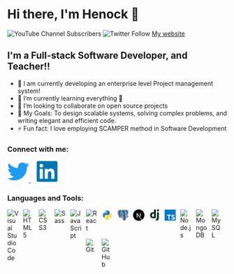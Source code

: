 # Hi there, I'm Henock 👋 

![YouTube Channel Subscribers](https://img.shields.io/youtube/channel/views/UCj7FaUjkPqXD7YTTzbILuNA?style=social)
![Twitter Follow](https://img.shields.io/twitter/url?style=social&url=https%3A%2F%2Ftwitter.com%2FHenocktsion)
[My website](https://henoker-website.vercel.app/)




## I'm a Full-stack Software Developer, and Teacher!!

- 🔭 I am currently developing an enterprise level Project management system!
- 🌱 I’m currently learning everything 🤣
- 👯 I’m looking to collaborate on open source projects
- 🥅 My Goals: To design scalable systems, solving complex problems, and writing elegant and efficient code.
- ⚡ Fun fact: I love employing SCAMPER method in Software Development


### Connect with me:
<a href="https://twitter.com/Henocktsion">
  <img height="50" src="https://github.com/devicons/devicon/blob/master/icons/twitter/twitter-original.svg"/>
</a>
&nbsp;&nbsp;
<a href="https://www.linkedin.com/in/henock-beyene-tesfatsion-921ba54b/">
  <img height="50" src="https://github.com/devicons/devicon/blob/master/icons/linkedin/linkedin-original.svg"/>
</a>


### Languages and Tools:

<img align="left" alt="Visual Studio Code" width="26px" src="https://cdn.jsdelivr.net/gh/devicons/devicon/icons/vscode/vscode-original.svg" style="padding-right:10px;" />
<img align="left" alt="HTML5" width="26px" src="https://cdn.jsdelivr.net/gh/devicons/devicon/icons/html5/html5-original.svg" style="padding-right:10px;" />
<img align="left" alt="CSS3" width="26px" src="https://cdn.jsdelivr.net/gh/devicons/devicon/icons/css3/css3-original.svg" style="padding-right:10px;" />
<img align="left" alt="Sass" width="26px" src="https://cdn.jsdelivr.net/gh/devicons/devicon/icons/sass/sass-original.svg" style="padding-right:10px;" />
<img align="left" alt="JavaScript" width="26px" src="https://cdn.jsdelivr.net/gh/devicons/devicon/icons/javascript/javascript-original.svg" style="padding-right:10px;" />
<img align="left" alt="React" width="26px" src="https://cdn.jsdelivr.net/gh/devicons/devicon/icons/react/react-original.svg" style="padding-right:10px;" />
<img align="left" alt="Python" width="26px" src="https://github.com/devicons/devicon/blob/master/icons/python/python-original.svg" style="padding-right:10px;" />
<img align="left" alt="Postgres" width="26px" src="https://github.com/devicons/devicon/blob/master/icons/postgresql/postgresql-original.svg" style="padding-right:10px;" />
<img align="left" alt="Nextjs" width="26px" src="https://github.com/devicons/devicon/blob/master/icons/nextjs/nextjs-original.svg" style="padding-right:10px;" />
<img align="left" alt="Django" width="26px" src="https://github.com/devicons/devicon/blob/master/icons/django/django-plain.svg" style="padding-right:10px;" />
<img align="left" alt="Typescript" width="26px" src="https://github.com/devicons/devicon/blob/master/icons/typescript/typescript-original.svg" style="padding-right:10px;" />
<img align="left" alt="Node.js" width="26px" src="https://cdn.jsdelivr.net/gh/devicons/devicon/icons/nodejs/nodejs-original.svg" style="padding-right:10px;" />
<img align="left" alt="MongoDB" width="26px" src="https://cdn.jsdelivr.net/gh/devicons/devicon/icons/mongodb/mongodb-original.svg" style="padding-right:10px;" />
<img align="left" alt="MySQL" width="26px" src="https://cdn.jsdelivr.net/gh/devicons/devicon/icons/mysql/mysql-original.svg" style="padding-right:10px;" />
<img align="left" alt="Git" width="26px" src="https://cdn.jsdelivr.net/gh/devicons/devicon/icons/git/git-original.svg" style="padding-right:10px;" />
<img align="left" alt="GitHub" width="26px" src="https://user-images.githubusercontent.com/3369400/139447912-e0f43f33-6d9f-45f8-be46-2df5bbc91289.png" style="padding-right:10px;" />

<br />
<br />

---
